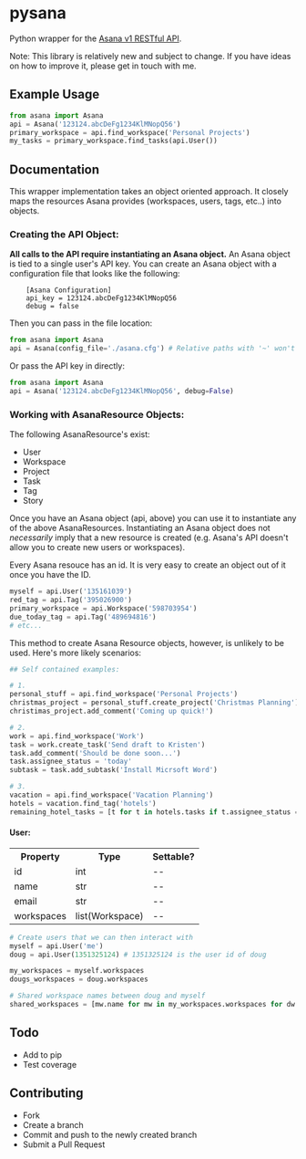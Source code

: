 # pysana

Python wrapper for the [Asana v1 RESTful API](http://developer.asana.com/documentation/).

Note: This library is relatively new and subject to change. If you have ideas on how to improve it, please get in touch with me. 

## Example Usage

```python
from asana import Asana
api = Asana('123124.abcDeFg1234KlMNopQ56')
primary_workspace = api.find_workspace('Personal Projects')
my_tasks = primary_workspace.find_tasks(api.User())
```

## Documentation

This wrapper implementation takes an object oriented approach. It closely maps the resources Asana provides (workspaces, users, tags, etc..) into objects. 

### Creating the API Object:

**All calls to the API require instantiating an Asana object.** An Asana object is tied to a single user's API key. You can create an Asana object with a configuration file that looks like the following:
```
	[Asana Configuration]
	api_key = 123124.abcDeFg1234KlMNopQ56
	debug = false
```

Then you can pass in the file location:

```python
from asana import Asana
api = Asana(config_file='./asana.cfg') # Relative paths with '~' won't work.
```

Or pass the API key in directly:

```python
from asana import Asana
api = Asana('123124.abcDeFg1234KlMNopQ56', debug=False)
```

### Working with AsanaResource Objects:

The following AsanaResource's exist:
* User
* Workspace
* Project
* Task
* Tag
* Story

Once you have an Asana object (api, above) you can use it to instantiate any of the above AsanaResources. Instantiating an Asana object does not *necessarily* imply that a new resource is created (e.g. Asana's API doesn't allow you to create new users or workspaces). 

Every Asana resouce has an id. It is very easy to create an object out of it once you have the ID.

```python
myself = api.User('135161039')
red_tag = api.Tag('395026900')
primary_workspace = api.Workspace('598703954')
due_today_tag = api.Tag('489694816')
# etc...
```

This method to create Asana Resource objects, however, is unlikely to be used. Here's more likely scenarios:

```python
## Self contained examples:

# 1.
personal_stuff = api.find_workspace('Personal Projects')
christmas_project = personal_stuff.create_project('Christmas Planning')
christimas_project.add_comment('Coming up quick!')

# 2.
work = api.find_workspace('Work')
task = work.create_task('Send draft to Kristen')
task.add_comment('Should be done soon...')
task.assignee_status = 'today'
subtask = task.add_subtask('Install Micrsoft Word')

# 3.
vacation = api.find_workspace('Vacation Planning')
hotels = vacation.find_tag('hotels')
remaining_hotel_tasks = [t for t in hotels.tasks if t.assignee_status == 'today']
```

#### User:
<table>
  <tr>
    <th>Property</th><th>Type</th><th>Settable?</th>
  </tr>
  <tr>
    <td>id</td><td>int</td><td>--</td>
  </tr>
  <tr>
    <td>name</td><td>str</td><td>--</td>
  </tr>
  <tr>
    <td>email</td><td>str</td><td>--</td>
  </tr>
  <tr>
    <td>workspaces</td><td>list(Workspace)</td><td>--</td>
  </tr>
</table>


```python
# Create users that we can then interact with
myself = api.User('me') 
doug = api.User(1351325124) # 1351325124 is the user id of doug

my_workspaces = myself.workspaces
dougs_workspaces = doug.workspaces

# Shared workspace names between doug and myself
shared_workspaces = [mw.name for mw in my_workspaces.workspaces for dw in dougs_workspaces.workspaces if mw.name == dw.name]
```

## Todo
* Add to pip
* Test coverage

## Contributing

* Fork 
* Create a branch
* Commit and push to the newly created branch
* Submit a Pull Request
